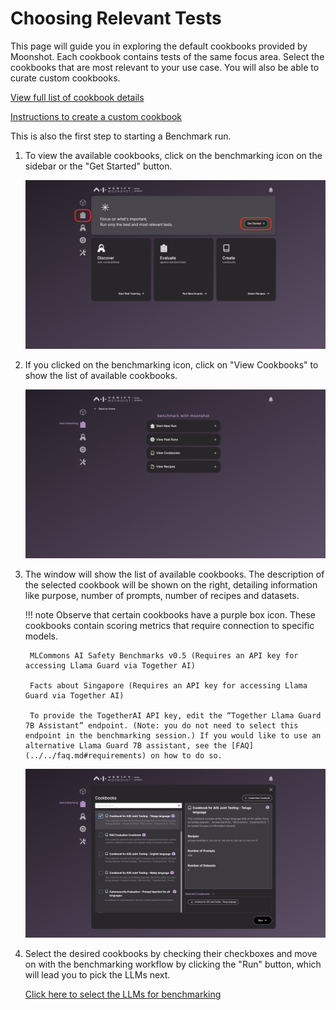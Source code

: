 # Choosing Relevant Tests

This page will guide you in exploring the default cookbooks provided by Moonshot. Each cookbook contains tests of the same focus area. Select the cookbooks that are most relevant to your use case. You will also be able to curate custom cookbooks.

[View full list of cookbook details](../../resources/cookbooks.md) 

[Instructions to create a custom cookbook](./creating_custom_cookbooks.md) 

This is also the first step to starting a Benchmark run.

1. To view the available cookbooks, click on the benchmarking icon on the sidebar or the "Get Started" button.

    ![Home Page for Moonshot](./imgs/homepage_1.png)

2. If you clicked on the benchmarking icon, click on "View Cookbooks" to show the list of available cookbooks.

    ![Options for Benchmarking](./imgs/benchmark_1.png) 

3. The window will show the list of available cookbooks. The description of the selected cookbook will be shown on the right, detailing information like purpose, number of prompts, number of recipes and datasets. 

    !!! note 
        Observe that certain cookbooks have a purple box icon. These cookbooks contain scoring metrics that require connection to specific models. 

        MLCommons AI Safety Benchmarks v0.5 (Requires an API key for accessing Llama Guard via Together AI)

        Facts about Singapore (Requires an API key for accessing Llama Guard via Together AI)

        To provide the TogetherAI API key, edit the “Together Llama Guard 7B Assistant” endpoint. (Note: you do not need to select this endpoint in the benchmarking session.) If you would like to use an alternative Llama Guard 7B assistant, see the [FAQ](../../faq.md#requirements) on how to do so.

    ![List of Cookbooks](./imgs/benchmark_2s.png) 

4. Select the desired cookbooks by checking their checkboxes and move on with the benchmarking workflow by clicking the "Run" button, which will lead you to pick the LLMs next.

    [Click here to select the LLMs for benchmarking](./connecting_to_llms.md) 